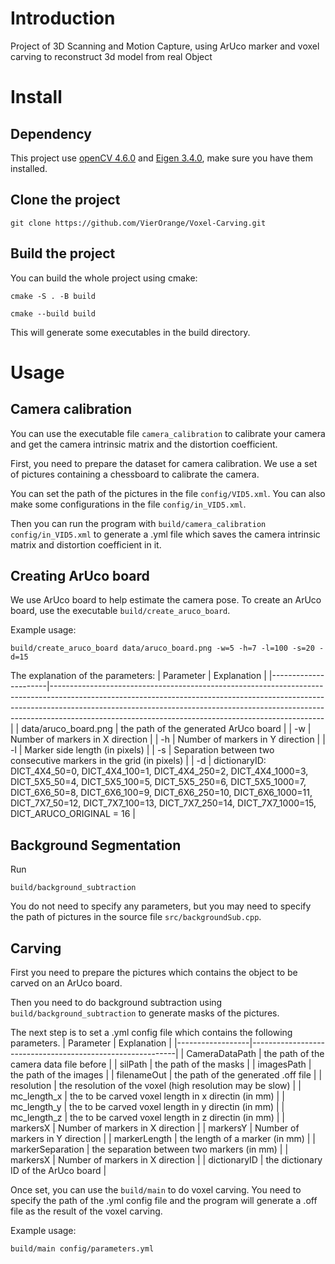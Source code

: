 # Introduction
Project of 3D Scanning and Motion Capture, using ArUco marker and voxel carving to reconstruct 3d model from real Object
# Install
## Dependency
This project use [openCV 4.6.0](https://docs.opencv.org/4.6.0/d7/d9f/tutorial_linux_install.html) and [Eigen 3.4.0](https://eigen.tuxfamily.org/index.php?title=Main_Page), make sure you have them installed.
## Clone the project 
```
git clone https://github.com/VierOrange/Voxel-Carving.git
```
## Build the project

You can build the whole project using cmake:
```
cmake -S . -B build
```
```
cmake --build build
```
This will generate some executables in the build directory.
# Usage
## Camera calibration
You can use the executable file `camera_calibration` to calibrate your camera and get the camera intrinsic matrix and the distortion coefficient.

First, you need to prepare the dataset for camera calibration. We use a set of pictures containing a chessboard to calibrate the camera. 

You can set the path of the pictures in the file `config/VID5.xml`. You can also make some configurations in the file `config/in_VID5.xml`.

Then you can run the program with `build/camera_calibration config/in_VID5.xml` to generate a .yml file which saves the camera intrinsic matrix and distortion coefficient in it.
## Creating ArUco board
We use ArUco board to help estimate the camera pose. To create an ArUco board, use the executable `build/create_aruco_board`.

Example usage:
```
build/create_aruco_board data/aruco_board.png -w=5 -h=7 -l=100 -s=20 -d=15
```
The explanation of the parameters:
| Parameter            | Explanation                                                                                                                                                                                                                                                                                                  |
|----------------------|--------------------------------------------------------------------------------------------------------------------------------------------------------------------------------------------------------------------------------------------------------------------------------------------------------------|
| data/aruco_board.png | the path of the generated ArUco board                                                                                                                                                                                                                                                                        |
| -w                   | Number of markers in X direction                                                                                                                                                                                                                                                                             |
| -h                   | Number of markers in Y direction                                                                                                                                                                                                                                                                             |
| -l                   | Marker side length (in pixels)                                                                                                                                                                                                                                                                               |
| -s                   | Separation between two consecutive markers in the grid (in pixels)                                                                                                                                                                                                                                           |
| -d                   | dictionaryID: DICT_4X4_50=0, DICT_4X4_100=1, DICT_4X4_250=2, DICT_4X4_1000=3, DICT_5X5_50=4, DICT_5X5_100=5, DICT_5X5_250=6, DICT_5X5_1000=7, DICT_6X6_50=8, DICT_6X6_100=9, DICT_6X6_250=10, DICT_6X6_1000=11, DICT_7X7_50=12, DICT_7X7_100=13, DICT_7X7_250=14, DICT_7X7_1000=15, DICT_ARUCO_ORIGINAL = 16 |
## Background Segmentation
Run 
```
build/background_subtraction
```
You do not need to specify any parameters, but you may need to specify the path of pictures in the source file `src/backgroundSub.cpp`.
## Carving
First you need to prepare the pictures which contains the object to be carved on an ArUco board. 

Then you need to do background subtraction using `build/background_subtraction` to generate masks of the pictures.

The next step is to set a .yml config file which contains the following parameters.
| Parameter        | Explanation                                               |
|------------------|-----------------------------------------------------------|
| CameraDataPath   | the path of the camera data file before                   |
| silPath          | the path of the masks                                     |
| imagesPath       | the path of the images                                    |
| filenameOut      | the path of the generated .off file                       |
| resolution       | the resolution of the voxel (high resolution may be slow) |
| mc_length_x      | the to be carved voxel length in x directin (in mm)       |
| mc_length_y      | the to be carved voxel length in y directin (in mm)       |
| mc_length_z      | the to be carved voxel length in z directin (in mm)       |
| markersX         | Number of markers in X direction                          |
| markersY         | Number of markers in Y direction                          |
| markerLength     | the length of a marker (in mm)                            |
| markerSeparation | the separation between two markers (in mm)                |
| markersX         | Number of markers in X direction                          |
| dictionaryID     | the dictionary ID of the ArUco board                      |

Once set, you can use the `build/main` to do voxel carving. You need to specify the path of the .yml config file and the program will generate a .off file as the result of the voxel carving.

Example usage: 
```
build/main config/parameters.yml
```
